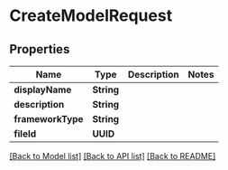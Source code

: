 # CreateModelRequest

## Properties
Name | Type | Description | Notes
------------ | ------------- | ------------- | -------------
**displayName** | **String** |  | 
**description** | **String** |  | 
**frameworkType** | **String** |  | 
**fileId** | **UUID** |  | 

[[Back to Model list]](../README.md#documentation-for-models) [[Back to API list]](../README.md#documentation-for-api-endpoints) [[Back to README]](../README.md)


